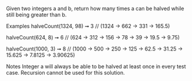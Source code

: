 Given two integers a and b, return how many times a can be halved while still being greater than b.

Examples
halveCount(1324, 98) ➞ 3
// (1324 -> 662 -> 331 -> 165.5)

halveCount(624, 8) ➞ 6
// (624 -> 312 -> 156 -> 78 -> 39 -> 19.5 -> 9.75)

halveCount(1000, 3) ➞ 8
// (1000 -> 500 -> 250 -> 125 -> 62.5 -> 31.25 -> 15.625 -> 7.8125 -> 3.90625)

Notes
Integer a will always be able to be halved at least once in every test case.
Recursion cannot be used for this solution.